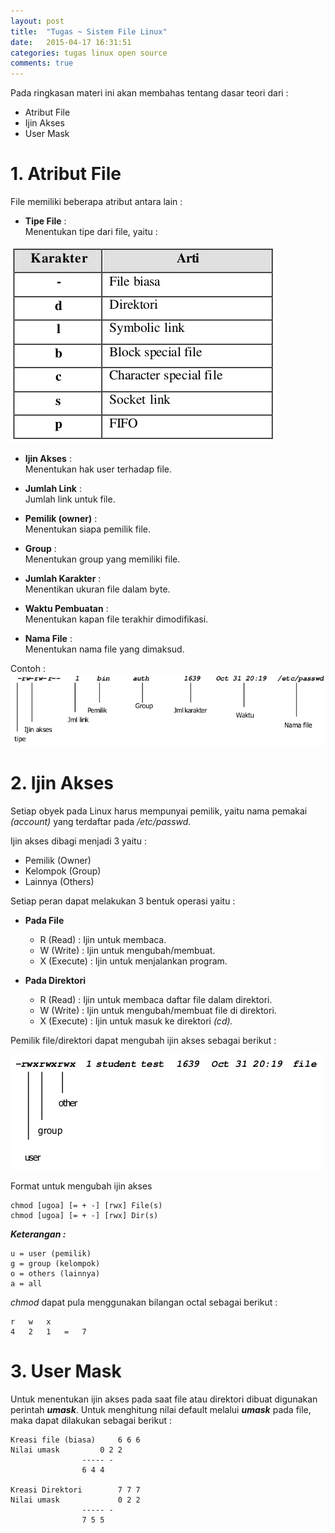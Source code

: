 ```yaml
---
layout: post
title:  "Tugas ~ Sistem File Linux"
date:   2015-04-17 16:31:51
categories: tugas linux open source
comments: true
---
```

Pada ringkasan materi ini akan membahas tentang dasar teori dari :

- Atribut File
- Ijin Akses
- User Mask

# 1. **Atribut File**
File memiliki beberapa atribut antara lain :

- **Tipe File** 	:	
Menentukan tipe dari file, yaitu :


![Gambar 1](/images/1.png)


- **Ijin Akses** 	:	
Menentukan hak user terhadap file.

- **Jumlah Link** 	:	
Jumlah link untuk file.

- **Pemilik (owner)** 	:	
Menentukan siapa pemilik file.

- **Group** 	:	
Menentukan group yang memiliki file.

- **Jumlah Karakter** 	:	
Menentikan ukuran file dalam byte.

- **Waktu Pembuatan** 	:	
Menentukan kapan file terakhir dimodifikasi.

- **Nama File** 	:	
Menentukan nama file yang dimaksud.


Contoh :
![Gambar 2](/images/2.png)


# 2. **Ijin Akses**

Setiap obyek pada Linux harus mempunyai pemilik, yaitu nama pemakai *(account)* yang terdaftar pada */etc/passwd.*

Ijin akses dibagi menjadi 3 yaitu :

- Pemilik (Owner)
- Kelompok (Group)
- Lainnya (Others)

Setiap peran dapat melakukan 3 bentuk operasi yaitu :

- **Pada File**
	- R (Read) 		: Ijin untuk membaca.
	- W (Write) 	: Ijin untuk mengubah/membuat.
	- X (Execute) 	: Ijin untuk menjalankan program.

- **Pada Direktori**
	- R (Read) 		: Ijin untuk membaca daftar file dalam direktori.
	- W (Write) 	: Ijin untuk mengubah/membuat file di direktori.
	- X (Execute) 	: Ijin untuk masuk ke direktori *(cd).*

Pemilik file/direktori dapat mengubah ijin akses sebagai berikut :

![Gambar 3](/images/3.png)

Format untuk mengubah ijin akses

	chmod [ugoa] [= + -] [rwx] File(s)
	chmod [ugoa] [= + -] [rwx] Dir(s)

_**Keterangan :**_

	u = user (pemilik)
	g = group (kelompok)
	o = others (lainnya)
	a = all

*chmod* dapat pula menggunakan bilangan octal sebagai berikut :

	r 	w 	x
	4	2 	1 	=	7

# 3. **User Mask**

Untuk menentukan ijin akses pada saat file atau direktori dibuat digunakan perintah _**umask**_. Untuk menghitung nilai default melalui _**umask**_ pada file, maka dapat dilakukan sebagai berikut :

	Kreasi file (biasa)		6 6 6
	Nilai umask			0 2 2
					----- -
					6 4 4

	Kreasi Direktori 		7 7 7
	Nilai umask 			0 2 2
					----- -
					7 5 5